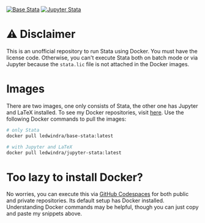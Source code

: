 [![Base Stata](https://github.com/ledwindra/docker-stata/actions/workflows/base-stata.yml/badge.svg)](https://github.com/ledwindra/docker-stata/actions/workflows/base-stata.yml)
[![Jupyter Stata](https://github.com/ledwindra/docker-stata/actions/workflows/jupyter-stata.yml/badge.svg)](https://github.com/ledwindra/jupyter-stata/actions/workflows/jupyter-stata.yml)

# ⚠️ Disclaimer
This is an unofficial repository to run Stata using Docker. You must have the license code. Otherwise, you can't execute Stata both on batch mode or via Jupyter because the `stata.lic` file is not attached in the Docker images.

# Images
There are two images, one only consists of Stata, the other one has Jupyter and LaTeX installed. To see my Docker repositories, visit [here](https://hub.docker.com/u/ledwindra). Use the following Docker commands to pull the images:

```bash
# only Stata
docker pull ledwindra/base-stata:latest

# with Jupyter and LaTeX
docker pull ledwindra/jupyter-stata:latest
```

# Too lazy to install Docker?
No worries, you can execute this via [GitHub Codespaces](https://docs.github.com/en/codespaces/overview) for both public and private repositories. Its default setup has Docker installed. Understanding Docker commands may be helpful, though you can just copy and paste my snippets above.